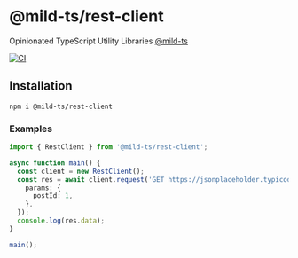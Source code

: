 # @mild-ts/rest-client

Opinionated TypeScript Utility Libraries [@mild-ts](https://github.com/mildronize/mild-ts)

[![CI](https://github.com/mild-ts/rest-client/actions/workflows/main.yml/badge.svg)](https://github.com/mild-ts/rest-client/actions/workflows/main.yml)

## Installation
```
npm i @mild-ts/rest-client
```

### Examples
```ts
import { RestClient } from '@mild-ts/rest-client';

async function main() {
  const client = new RestClient();
  const res = await client.request('GET https://jsonplaceholder.typicode.com/posts/{postId}/comments', {
    params: {
      postId: 1,
    },
  });
  console.log(res.data);
}

main();
```
